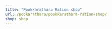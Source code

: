 ```yaml
---
title: "Pookkarathara Ration shop"
url: /pookarathara/pookkarathara-ration-shop/
shop: shop
---
```

